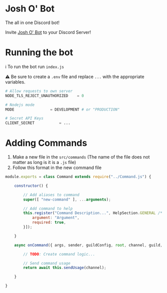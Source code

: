 # Josh O' Bot
The all in one Discord bot!

Invite [Josh O' Bot](https://discord.com/api/oauth2/authorize?client_id=748971236276699247&permissions=8&scope=bot) to your Discord Server!

# Running the bot
ℹ To run the bot run `index.js`

⚠ Be sure to create a `.env` file and replace `...` with the appropriate variables.
```python
# Allow requests to own server
NODE_TLS_REJECT_UNAUTHORIZED	= 0

# Nodejs mode
MODE				= DEVELOPMENT # or "PRODUCTION"

# Secret API Keys
CLIENT_SECRET			= ...
```

# Adding Commands
1. Make a new file in the `src/commands` (The name of the file does not matter as long is it is a `.js` file)
2. Follow this format in the new command file
```javascript
module.exports = class Command extends require("../Command.js") {

	constructor() {

		// Add aliases to command
		super([ "new-command" ], ...arguments);

		// Add command to help
		this.register("Command Description...", HelpSection.GENERAL /* see or create enum values in src/enum/HelpSection.js */, [{
			argument: "Argument",
			required: true,
		}]);

	}

	async onCommand({ args, sender, guildConfig, root, channel, guild, audit }) {

		// TODO: Create command logic...

		// Send command usage
		return await this.sendUsage(channel);

	}

}
```
